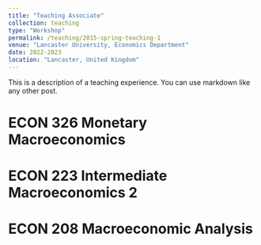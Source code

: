 ```yaml
---
title: "Teaching Associate"
collection: teaching
type: "Workshop"
permalink: /teaching/2015-spring-teaching-1
venue: "Lancaster University, Economics Department"
date: 2022-2023
location: "Lancaster, United Kingdom"
---
```


This is a description of a teaching experience. You can use markdown like any other post.

ECON 326 Monetary Macroeconomics
======

ECON 223 Intermediate Macroeconomics 2
======

ECON 208 Macroeconomic Analysis
======
